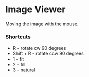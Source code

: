 # Image Viewer
Moving the image with the mouse.

### Shortcuts
* R - rotate cw 90 degrees
* Shift + R - rotate ccw 90 degrees
* 1 - fit
* 2 - fill
* 3 - natural
